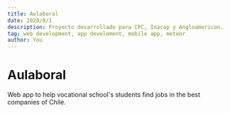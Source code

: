 ```yaml
---
title: Aulaboral
date: 2020/8/1
description: Proyecto desarrollado para CPC, Inacap y Angloamerican.
tag: web development, app develoment, mobile app, meteor
author: You
---
```


# Aulaboral

Web app to help vocational school's students find jobs in the best companies of Chile.
